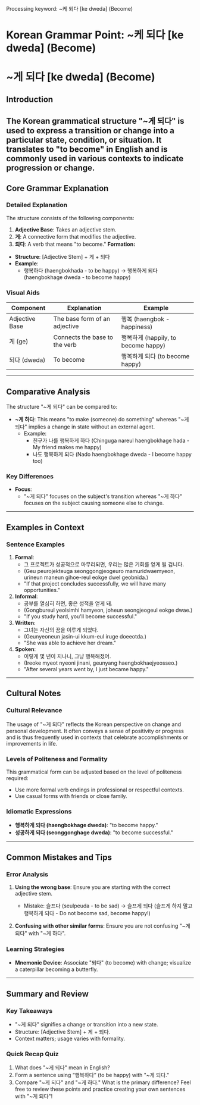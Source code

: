 Processing keyword: ~케 되다 [ke dweda] (Become)
# Korean Grammar Point: ~케 되다 [ke dweda] (Become)
# ~게 되다 [ke dweda] (Become)
## Introduction
The Korean grammatical structure "~게 되다" is used to express a transition or change into a particular state, condition, or situation. It translates to "to become" in English and is commonly used in various contexts to indicate progression or change.
---
## Core Grammar Explanation
### Detailed Explanation
The structure consists of the following components:
1. **Adjective Base**: Takes an adjective stem.
2. **게**: A connective form that modifies the adjective.
3. **되다**: A verb that means "to become."
**Formation:**
- **Structure**: [Adjective Stem] + 게 + 되다
- **Example**: 
  - 행복하다 (haengbokhada - to be happy) → 행복하게 되다 (haengbokhage dweda - to become happy)
### Visual Aids
| **Component**       | **Explanation**                        | **Example**                           |
|---------------------|----------------------------------------|---------------------------------------|
| Adjective Base      | The base form of an adjective          | 행복 (haengbok - happiness)          |
| 게 (ge)             | Connects the base to the verb         | 행복하게 (happily, to become happy)  |
| 되다 (dweda)       | To become                             | 행복하게 되다 (to become happy)      |
---
## Comparative Analysis
The structure "~게 되다" can be compared to:
- **~게 하다**: This means "to make (someone) do something" whereas "~게 되다" implies a change in state without an external agent. 
  - Example: 
    - 친구가 나를 행복하게 하다 (Chinguga nareul haengbokhage hada - My friend makes me happy) 
    - 나도 행복하게 되다 (Nado haengbokhage dweda - I become happy too)
### Key Differences
- **Focus**: 
  - "~게 되다" focuses on the subject's transition whereas "~게 하다" focuses on the subject causing someone else to change.
---
## Examples in Context
### Sentence Examples
1. **Formal**: 
   - 그 프로젝트가 성공적으로 마무리되면, 우리는 많은 기회를 얻게 될 겁니다.
   - (Geu peurojekteuga seonggongjeogeuro mamuridwaemyeon, urineun maneun gihoe-reul eokge dwel geobnida.)
   - "If that project concludes successfully, we will have many opportunities."
2. **Informal**: 
   - 공부를 열심히 하면, 좋은 성적을 얻게 돼.
   - (Gongbureul yeolsimhi hamyeon, joheun seongjeogeul eokge dwae.)
   - "If you study hard, you'll become successful."
3. **Written**: 
   - 그녀는 자신의 꿈을 이루게 되었다.
   - (Geunyeoneun jasin-ui kkum-eul iruge doeeotda.)
   - "She was able to achieve her dream."
4. **Spoken**: 
   - 이렇게 몇 년이 지나니, 그냥 행복해졌어.
   - (Ireoke myeot nyeoni jinani, geunyang haengbokhaejyeosseo.)
   - "After several years went by, I just became happy."
---
## Cultural Notes
### Cultural Relevance
The usage of "~게 되다" reflects the Korean perspective on change and personal development. It often conveys a sense of positivity or progress and is thus frequently used in contexts that celebrate accomplishments or improvements in life.
### Levels of Politeness and Formality
This grammatical form can be adjusted based on the level of politeness required:
- Use more formal verb endings in professional or respectful contexts.
- Use casual forms with friends or close family.
### Idiomatic Expressions
- **행복하게 되다 (haengbokhage dweda)**: "to become happy."
- **성공하게 되다 (seonggonghage dweda)**: "to become successful."
---
## Common Mistakes and Tips
### Error Analysis
1. **Using the wrong base**: Ensure you are starting with the correct adjective stem.
   - Mistake: 슬프다 (seulpeuda - to be sad) → 슬프게 되다 (슬프게 하지 말고 행복하게 되다 - Do not become sad, become happy!)
   
2. **Confusing with other similar forms**: Ensure you are not confusing "~게 되다" with "~게 하다".
  
### Learning Strategies
- **Mnemonic Device**: Associate "되다" (to become) with change; visualize a caterpillar becoming a butterfly.
---
## Summary and Review
### Key Takeaways
- "~게 되다" signifies a change or transition into a new state.
- Structure: [Adjective Stem] + 게 + 되다.
- Context matters; usage varies with formality.
### Quick Recap Quiz
1. What does "~게 되다" mean in English?
2. Form a sentence using “행복하다” (to be happy) with "~게 되다."
3. Compare "~게 되다" and "~게 하다." What is the primary difference? 
Feel free to review these points and practice creating your own sentences with "~게 되다"!
